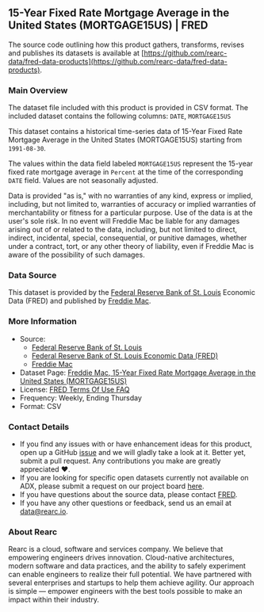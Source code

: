 ## 15-Year Fixed Rate Mortgage Average in the United States (MORTGAGE15US) | FRED

The source code outlining how this product gathers, transforms, revises and publishes its datasets is available at [https://github.com/rearc-data/fred-data-products](https://github.com/rearc-data/fred-data-products).

### Main Overview
The dataset file included with this product is provided in CSV format. The included dataset contains the following columns: 
`DATE`, `MORTGAGE15US`

This dataset contains a historical time-series data of 15-Year Fixed Rate Mortgage Average in the United States (MORTGAGE15US) starting from `1991-08-30`. 
 
The values within the data field labeled `MORTGAGE15US` represent the 15-year fixed rate mortgage average in `Percent` at the time of the corresponding `DATE` field. Values are not seasonally adjusted.

Data is provided "as is," with no warranties of any kind, express or implied, including, but not limited to, warranties of accuracy or implied warranties of merchantability or fitness for a particular purpose. Use of the data is at the user's sole risk. In no event will Freddie Mac be liable for any damages arising out of or related to the data, including, but not limited to direct, indirect, incidental, special, consequential, or punitive damages, whether under a contract, tort, or any other theory of liability, even if Freddie Mac is aware of the possibility of such damages.

### Data Source
This dataset is provided by the [Federal Reserve Bank of St. Louis](https://fred.stlouisfed.org/) Economic Data (FRED) and published by [Freddie Mac](http://www.freddiemac.com/).

### More Information
- Source: 
  - [Federal Reserve Bank of St. Louis](https://www.stlouisfed.org)
  - [Federal Reserve Bank of St. Louis Economic Data (FRED)](https://fred.stlouisfed.org/)
  - [Freddie Mac](http://www.freddiemac.com/)
- Dataset Page: [Freddie Mac, 15-Year Fixed Rate Mortgage Average in the United States (MORTGAGE15US)](https://fred.stlouisfed.org/series/MORTGAGE15US)
- License: [FRED Terms Of Use FAQ](https://fred.stlouisfed.org/legal/)
- Frequency: Weekly, Ending Thursday
- Format: CSV

### Contact Details
- If you find any issues with or have enhancement ideas for this product, open up a GitHub [issue](https://github.com/rearc-data/fred-data-products/issues) and we will gladly take a look at it. Better yet, submit a pull request. Any contributions you make are greatly appreciated :heart:.
- If you are looking for specific open datasets currently not available on ADX, please submit a request on our project board [here](https://github.com/orgs/rearc-data/projects/1).
- If you have questions about the source data, please contact [FRED](https://fred.stlouisfed.org/contactus/).
- If you have any other questions or feedback, send us an email at data@rearc.io.

### About Rearc
Rearc is a cloud, software and services company. We believe that empowering engineers drives innovation. Cloud-native architectures, modern software and data practices, and the ability to safely experiment can enable engineers to realize their full potential. We have partnered with several enterprises and startups to help them achieve agility. Our approach is simple — empower engineers with the best tools possible to make an impact within their industry.
